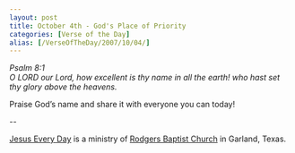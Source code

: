 ```yaml
---
layout: post
title: October 4th - God's Place of Priority
categories: [Verse of the Day]
alias: [/VerseOfTheDay/2007/10/04/]
---
```


_Psalm 8:1  
O LORD our Lord, how excellent is thy name in all the earth! who
hast set thy glory above the heavens._

Praise God&rsquo;s name and share it with everyone you can today!

 --

<a href=http://jesuseveryday.net>Jesus Every Day</a> is a ministry of <a href=http://rodgersbaptist.net>Rodgers Baptist Church</a> in Garland, Texas.
